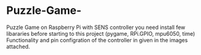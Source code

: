 # Puzzle-Game-
Puzzle Game on Raspberry Pi with SENS controller
you need install few libararies before starting to this project (pygame, RPi.GPIO, mpu6050, time)
Functionality and pin configration of the controller in given in the images attached.
